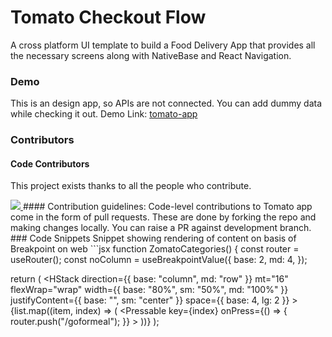 # Tomato Checkout Flow

A cross platform UI template to build a Food Delivery App that provides all the necessary screens along with NativeBase and React Navigation.

### Demo

This is an design app, so APIs are not connected. You can add dummy data while checking it out.
Demo Link: [tomato-app](https://madewithnativebase.com/projects/tomato-app)

### Contributors

#### Code Contributors

This project exists thanks to all the people who contribute.

<a href="https://github.com/GeekyAnts/tomato-clone-app/graphs/contributors">
  <img src="https://contrib.rocks/image?repo=GeekyAnts/tomato-clone-app" />
</a>

</a>
#### Contribution guidelines:
Code-level contributions to Tomato app come in the form of pull requests. These are done by forking the repo and making changes locally. You can raise a PR against development branch.
### Code Snippets
Snippet showing rendering of content on basis of Breakpoint on web
```jsx
function ZomatoCategories() {
  const router = useRouter();
  const noColumn = useBreakpointValue({
    base: 2,
    md: 4,
  });

return (
<HStack
direction={{ base: "column", md: "row" }}
mt="16"
flexWrap="wrap"
width={{ base: "80%", sm: "50%", md: "100%" }}
justifyContent={{ base: "", sm: "center" }}
space={{ base: 4, lg: 2 }} >
{list.map((item, index) => (
<Pressable
key={index}
onPress={() => {
router.push("/goformeal");
}} >
<Card item={item} />
</Pressable>
))}
</HStack>
);

```

```
